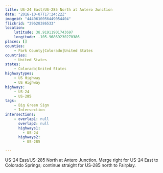 ```yaml
---
title: US-24 East/US-285 North at Antero Junction
date: "2016-10-07T17:24:22Z"
imageid: "4440610056449054404"
flickrid: "29628386533"
location:
    latitude: 38.91911901743697
    longitude: -105.96869230270386
places: []
counties:
    - Park County|Colorado|United States
countries:
    - United States
states:
    - Colorado|United States
highwaytypes:
    - US Highway
    - US Highway
highways:
    - US-24
    - US-285
tags:
    - Big Green Sign
    - Intersection
intersections:
    - overlap1: null
      overlap2: null
      highways1:
        - US-24
      highways2:
        - US-285

---
```

US-24 East/US-285 North at Antero Junction.  Merge right for US-24 East to Colorado Springs; continue straight for US-285 north to Fairplay.